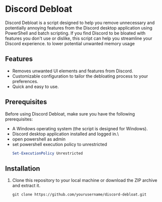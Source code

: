 # Discord Debloat

Discord Debloat is a script designed to help you remove unnecessary and potentially annoying features from the Discord desktop application using PowerShell and batch scripting. If you find Discord to be bloated with features you don't use or dislike, this script can help you streamline your Discord experience. to lower potential unwanted memory usage


## Features

- Removes unwanted UI elements and features from Discord.
- Customizable configuration to tailor the debloating process to your preferences.
- Quick and easy to use.

## Prerequisites

Before using Discord Debloat, make sure you have the following prerequisites:

- A Windows operating system (the script is designed for Windows).
- Discord desktop application installed and logged in.\
- open powershell as admin
- set powershell execution policy to unrestricted
  ```Powershell
  Set-ExecutionPolicy Unrestricted
  
## Installation

1. Clone this repository to your local machine or download the ZIP archive and extract it.

   ```batch
   git clone https://github.com/yourusername/discord-debloat.git
